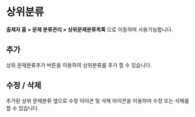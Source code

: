 # 상위분류

**출제자 홈 > 문제 분류관리 > 상위문제분류목록** 으로 이동하여 사용가능합니다.

## 추가

상위 문제분류추가 버튼을 이용하여 상위분류를 추가 할 수 있습니다.

## 수정 / 삭제

추가된 상위 문제분류 옆으로 수정 아이콘 및 삭제 아이콘을 이용하여 수정 또는 삭제를 할 수 있습니다.
